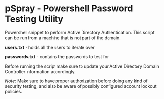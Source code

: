 # pSpray - Powershell Password Testing Utility

Powershell snippet to perform Active Directory Authentication. This script can be run from a machine that is not part of the domain.

**users.txt**     - holds all the users to iterate over

**passwords.txt** - contains the passwords to test for

Before running the script make sure to update your Active Directory Domain Controller information accordingly.

*Note:* Make sure to have proper authorization before doing any kind of security testing, and also be aware of possibly configured account lockout policies.
